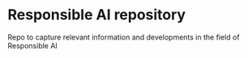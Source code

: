 # Responsible AI repository
Repo to capture relevant information and developments in the field of Responsible AI
